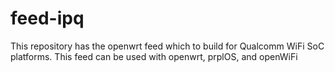 # feed-ipq
This repository has the openwrt feed which to build for Qualcomm WiFi SoC platforms. This feed can be used with openwrt, prplOS, and openWiFi
